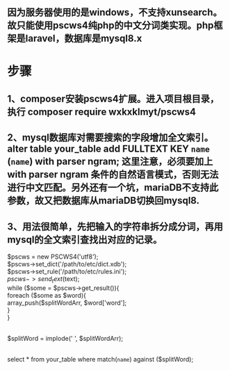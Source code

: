 ## 因为服务器使用的是windows，不支持xunsearch。故只能使用pscws4纯php的中文分词类实现。php框架是laravel，数据库是mysql8.x <br />

# 步骤

## 1、composer安装pscws4扩展。进入项目根目录，执行 composer require wxkxklmyt/pscws4

## 2、mysql数据库对需要搜索的字段增加全文索引。alter table your_table add FULLTEXT KEY `name` (`name`) with parser ngram; 这里注意，必须要加上 with parser ngram 条件的自然语言模式，否则无法进行中文匹配。另外还有一个坑，mariaDB不支持此参数，故又把数据库从mariaDB切换回mysql8.

## 3、用法很简单，先把输入的字符串拆分成分词，再用mysql的全文索引查找出对应的记录。
$pscws = new PSCWS4('utf8');<br />
$pscws->set_dict('/path/to/etc/dict.xdb');<br />
$pscws->set_rule('/path/to/etc/rules.ini');<br />
$pscws->send_text($text);<br />
while ($some = $pscws->get_result()){<br />
   foreach ($some as $word){<br />
      array_push($splitWordArr, $word['word'];<br />
   }<br />
}<br /><br />

$splitWord = implode(' ', $splitWordArr);<br /><br />

select * from your_table where match(`name`) against ($splitWord);<br />
